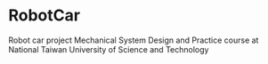 # RobotCar
Robot car project
Mechanical System Design and Practice course at National Taiwan University of Science and Technology
